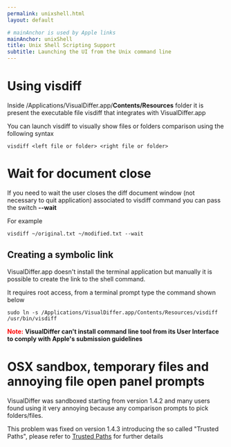 ```yaml
---
permalink: unixshell.html
layout: default

# mainAnchor is used by Apple links
mainAnchor: unixShell
title: Unix Shell Scripting Support
subtitle: Launching the UI from the Unix command line
---
```


Using visdiff
=============

Inside /Applications/VisualDiffer.app/**Contents/Resources** folder it is present the executable file visdiff that integrates with VisualDiffer.app

You can launch visdiff to visually show files or folders comparison using the following syntax

	visdiff <left file or folder> <right file or folder>

Wait for document close
=======================

If you need to wait the user closes the diff document window (not necessary to quit application) associated to visdiff command you can pass the switch **--wait**

For example

	visdiff ~/original.txt ~/modified.txt --wait

Creating a symbolic link
------------------------

VisualDiffer.app doesn't install the terminal application but manually it is possible to create the link to the shell command.

It requires root access, from a terminal prompt type the command shown below

	sudo ln -s /Applications/VisualDiffer.app/Contents/Resources/visdiff /usr/bin/visdiff

<span style="color:red; font-weight:bold">Note:</span> **VisualDiffer can't install command line tool from its User Interface to comply with Apple's submission guidelines**

OSX sandbox, temporary files and annoying file open panel prompts
=================================================================

VisualDiffer was sandboxed starting from version 1.4.2 and many users found using it very annoying because any comparison prompts to pick folders/files.

This problem was fixed on version 1.4.3 introducing the so called "Trusted Paths", please refer to [Trusted Paths](trustedPaths.html) for further details
